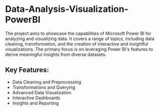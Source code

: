 # Data-Analysis-Visualization-PowerBI
The project aims to showcase the capabilities of Microsoft Power BI for analyzing and visualizing data. It covers a range of topics, including data cleaning, transformation, and the creation of interactive and insightful visualizations. The primary focus is on leveraging Power BI's features to derive meaningful insights from diverse datasets.

## Key Features:
- Data Cleaning and Preprocessing
- Transformations and Querying
- Advanced Data Visualization
- Interactive Dashboards
- Insights and Reporting
